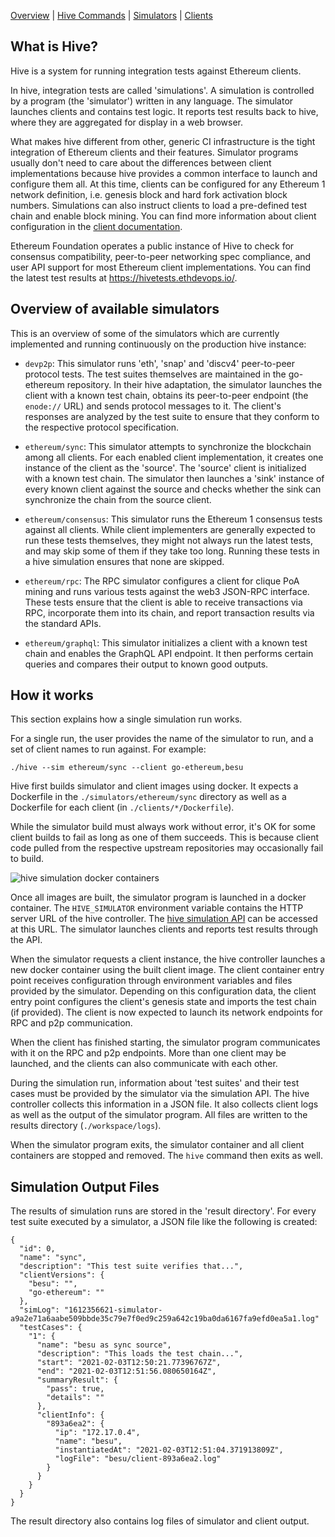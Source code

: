 [Overview] | [Hive Commands] | [Simulators] | [Clients]

## What is Hive?

Hive is a system for running integration tests against Ethereum clients.

In hive, integration tests are called 'simulations'. A simulation is controlled by a
program (the 'simulator') written in any language. The simulator launches clients and
contains test logic. It reports test results back to hive, where they are aggregated for
display in a web browser.

What makes hive different from other, generic CI infrastructure is the tight integration
of Ethereum clients and their features. Simulator programs usually don't need to care
about the differences between client implementations because hive provides a common
interface to launch and configure them all. At this time, clients can be configured for
any Ethereum 1 network definition, i.e. genesis block and hard fork activation block
numbers. Simulations can also instruct clients to load a pre-defined test chain and enable
block mining. You can find more information about client configuration in the [client
documentation].

Ethereum Foundation operates a public instance of Hive to check for consensus
compatibility, peer-to-peer networking spec compliance, and user API support for most
Ethereum client implementations. You can find the latest test results at
<https://hivetests.ethdevops.io/>.

## Overview of available simulators

This is an overview of some of the simulators which are currently implemented and running
continuously on the production hive instance:

- `devp2p`: This simulator runs 'eth', 'snap' and 'discv4' peer-to-peer protocol tests.
  The test suites themselves are maintained in the go-ethereum repository. In their hive
  adaptation, the simulator launches the client with a known test chain, obtains its
  peer-to-peer endpoint (the `enode://` URL) and sends protocol messages to it. The
  client's responses are analyzed by the test suite to ensure that they conform to the
  respective protocol specification.

- `ethereum/sync`: This simulator attempts to synchronize the blockchain among all
  clients. For each enabled client implementation, it creates one instance of the client
  as the 'source'. The 'source' client is initialized with a known test chain. The
  simulator then launches a 'sink' instance of every known client against the source and
  checks whether the sink can synchronize the chain from the source client.

- `ethereum/consensus`: This simulator runs the Ethereum 1 consensus tests against all
  clients. While client implementers are generally expected to run these tests themselves,
  they might not always run the latest tests, and may skip some of them if they take too
  long. Running these tests in a hive simulation ensures that none are skipped.

- `ethereum/rpc`: The RPC simulator configures a client for clique PoA mining and runs
  various tests against the web3 JSON-RPC interface. These tests ensure that the client is
  able to receive transactions via RPC, incorporate them into its chain, and report
  transaction results via the standard APIs.

- `ethereum/graphql`: This simulator initializes a client with a known test chain and
  enables the GraphQL API endpoint. It then performs certain queries and compares their
  output to known good outputs.

## How it works

This section explains how a single simulation run works.

For a single run, the user provides the name of the simulator to run, and a set of client
names to run against. For example:

    ./hive --sim ethereum/sync --client go-ethereum,besu

Hive first builds simulator and client images using docker. It expects a Dockerfile in the
`./simulators/ethereum/sync` directory as well as a Dockerfile for each client (in
`./clients/*/Dockerfile`).

While the simulator build must always work without error, it's OK for some client builds
to fail as long as one of them succeeds. This is because client code pulled from the
respective upstream repositories may occasionally fail to build.

![hive simulation docker containers](./img/sim-overview.svg)

Once all images are built, the simulator program is launched in a docker container. The
`HIVE_SIMULATOR` environment variable contains the HTTP server URL of the hive controller.
The [hive simulation API] can be accessed at this URL. The simulator launches clients and
reports test results through the API.

When the simulator requests a client instance, the hive controller launches a new docker
container using the built client image. The client container entry point receives
configuration through environment variables and files provided by the simulator. Depending
on this configuration data, the client entry point configures the client's genesis state
and imports the test chain (if provided). The client is now expected to launch its network
endpoints for RPC and p2p communication.

When the client has finished starting, the simulator program communicates with it on the
RPC and p2p endpoints. More than one client may be launched, and the clients can also
communicate with each other.

During the simulation run, information about 'test suites' and their test cases must be
provided by the simulator via the simulation API. The hive controller collects this
information in a JSON file. It also collects client logs as well as the output of the
simulator program. All files are written to the results directory (`./workspace/logs`).

When the simulator program exits, the simulator container and all client containers are
stopped and removed. The `hive` command then exits as well.

## Simulation Output Files

The results of simulation runs are stored in the 'result directory'. For every test suite
executed by a simulator, a JSON file like the following is created:

    {
      "id": 0,
      "name": "sync",
      "description": "This test suite verifies that...",
      "clientVersions": {
        "besu": "",
        "go-ethereum": ""
      },
      "simLog": "1612356621-simulator-a9a2e71a6aabe509bbde35c79e7f0ed9c259a642c19ba0da6167fa9efd0ea5a1.log"
      "testCases": {
        "1": {
          "name": "besu as sync source",
          "description": "This loads the test chain...",
          "start": "2021-02-03T12:50:21.77396767Z",
          "end": "2021-02-03T12:51:56.080650164Z",
          "summaryResult": {
            "pass": true,
            "details": ""
          },
          "clientInfo": {
            "893a6ea2": {
              "ip": "172.17.0.4",
              "name": "besu",
              "instantiatedAt": "2021-02-03T12:51:04.371913809Z",
              "logFile": "besu/client-893a6ea2.log"
            }
          }
        }
      }
    }

The result directory also contains log files of simulator and client output.

[hive simulation API]: ./simulators.md#simulation-api-reference
[client documentation]: ./clients.md
[Overview]: ./overview.md
[Hive Commands]: ./commandline.md
[Simulators]: ./simulators.md
[Clients]: ./clients.md
